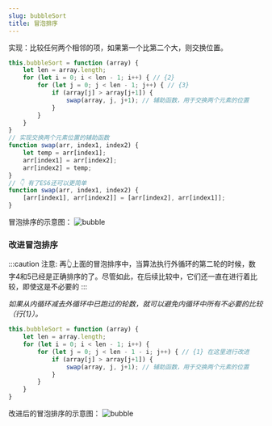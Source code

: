```yaml
---
slug: bubbleSort
title: 冒泡排序
---
```


实现：比较任何两个相邻的项，如果第一个比第二个大，则交换位置。

```javascript
this.bubbleSort = function (array) {
    let len = array.length;
    for (let i = 0; i < len - 1; i++) { // {2}
        for (let j = 0; j < len - 1; j++) { // {3}
            if (array[j] > array[j+1]) {
                swap(array, j, j+1); // 辅助函数，用于交换两个元素的位置
            }
        }
    }
}
// 实现交换两个元素位置的辅助函数
function swap(arr, index1, index2) {
    let temp = arr[index1];
    arr[index1] = arr[index2];
    arr[index2] = temp;
}
// 👇 有了ES6还可以更简单
function swap(arr, index1, index2) {
    [arr[index1], arr[index2]] = [arr[index2], arr[index1]];
}
```
冒泡排序的示意图：
![bubble](/img/sort/bubble.png)

### 改进冒泡排序

:::caution
注意: 再👆上面的冒泡排序中，当算法执行外循环的第二轮的时候，数字4和5已经是正确排序的了。尽管如此，在后续比较中，它们还一直在进行着比较，即使这是不必要的
:::

*如果从内循环减去外循环中已跑过的轮数，就可以避免内循环中所有不必要的比较（行{1}）。*

```javascript
this.bubbleSort = function (array) {
    let len = array.length;
    for (let i = 0; i < len - 1; i++) {
        for (let j = 0; j < len - 1 - i; j++) { // {1} 在这里进行改进
            if (array[j] > array[j+1]) {
                swap(array, j, j+1); // 辅助函数，用于交换两个元素的位置
            }
        }
    }
}
```
改进后的冒泡排序的示意图：
![bubble](/img/sort/bubble2.png)